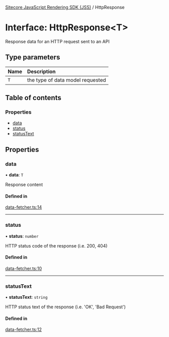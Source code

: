 [Sitecore JavaScript Rendering SDK (JSS)](../README.md) / HttpResponse

# Interface: HttpResponse<T\>

Response data for an HTTP request sent to an API

## Type parameters

| Name | Description |
| :------ | :------ |
| `T` | the type of data model requested |

## Table of contents

### Properties

- [data](HttpResponse.md#data)
- [status](HttpResponse.md#status)
- [statusText](HttpResponse.md#statustext)

## Properties

### data

• **data**: `T`

Response content

#### Defined in

[data-fetcher.ts:14](https://github.com/Sitecore/jss/blob/release/19.0.0/packages/sitecore-jss/src/data-fetcher.ts#L14)

___

### status

• **status**: `number`

HTTP status code of the response (i.e. 200, 404)

#### Defined in

[data-fetcher.ts:10](https://github.com/Sitecore/jss/blob/release/19.0.0/packages/sitecore-jss/src/data-fetcher.ts#L10)

___

### statusText

• **statusText**: `string`

HTTP status text of the response (i.e. 'OK', 'Bad Request')

#### Defined in

[data-fetcher.ts:12](https://github.com/Sitecore/jss/blob/release/19.0.0/packages/sitecore-jss/src/data-fetcher.ts#L12)
